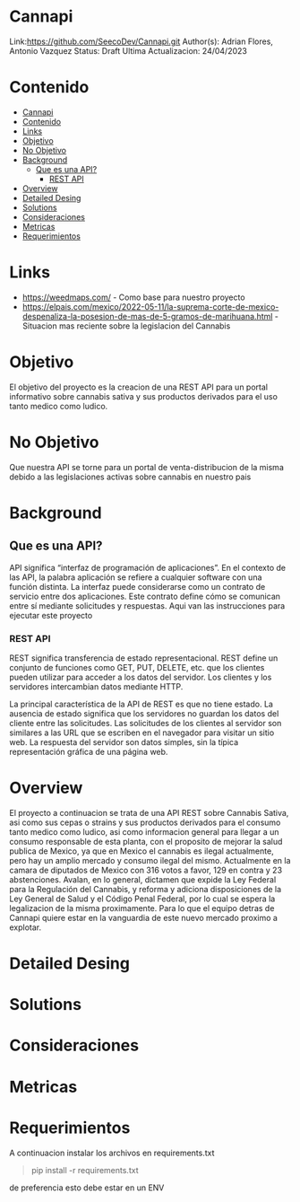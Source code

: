 # Cannapi
Link:https://github.com/SeecoDev/Cannapi.git
Author(s): Adrian Flores, Antonio Vazquez
Status: Draft 
Ultima Actualizacion: 24/04/2023

# Contenido
- [Cannapi](#cannapi)
- [Contenido](#contenido)
- [Links](#links)
- [Objetivo](#objetivo)
- [No Objetivo](#no-objetivo)
- [Background](#background)
  - [Que es una API?](#que-es-una-api)
    - [REST API](#rest-api)
- [Overview](#overview)
- [Detailed Desing](#detailed-desing)
- [Solutions](#solutions)
- [Consideraciones](#consideraciones)
- [Metricas](#metricas)
- [Requerimientos](#requerimientos)

# Links
- https://weedmaps.com/ - Como base para nuestro proyecto
- https://elpais.com/mexico/2022-05-11/la-suprema-corte-de-mexico-despenaliza-la-posesion-de-mas-de-5-gramos-de-marihuana.html - Situacion mas reciente sobre la legislacion del Cannabis

# Objetivo
El objetivo del proyecto es la creacion de una REST API para un portal informativo sobre cannabis sativa y sus productos derivados para el uso tanto medico como ludico.

# No Objetivo
Que nuestra API se torne para un portal de venta-distribucion de la misma debido a las legislaciones activas sobre cannabis en nuestro pais

# Background
## Que es una API?
API significa “interfaz de programación de aplicaciones”. En el contexto de las API, la palabra aplicación se refiere a cualquier software con una función distinta. La interfaz puede considerarse como un contrato de servicio entre dos aplicaciones. Este contrato define cómo se comunican entre sí mediante solicitudes y respuestas.
Aqui van las instrucciones para ejecutar este proyecto

### REST API
REST significa transferencia de estado representacional. REST define un conjunto de funciones como GET, PUT, DELETE, etc. que los clientes pueden utilizar para acceder a los datos del servidor. Los clientes y los servidores intercambian datos mediante HTTP.

La principal característica de la API de REST es que no tiene estado. La ausencia de estado significa que los servidores no guardan los datos del cliente entre las solicitudes. Las solicitudes de los clientes al servidor son similares a las URL que se escriben en el navegador para visitar un sitio web. La respuesta del servidor son datos simples, sin la típica representación gráfica de una página web.

# Overview
El proyecto a continuacion se trata de una API REST sobre Cannabis Sativa, asi como sus cepas o strains y sus productos derivados para el consumo tanto medico como ludico, asi como informacion general para llegar a un consumo responsable de esta planta, con el proposito de mejorar la salud publica de Mexico, ya que en Mexico el cannabis es ilegal actualmente, pero hay un amplio mercado y consumo ilegal del mismo. Actualmente en la camara de diputados de Mexico con 316 votos a favor, 129 en contra y 23 abstenciones. Avalan, en lo general, dictamen que expide la Ley Federal para la Regulación del Cannabis, y reforma y adiciona disposiciones de la Ley General de Salud y el Código Penal Federal, por lo cual se espera la legalizacion de la misma proximamente. Para lo que el equipo detras de Cannapi quiere estar en la vanguardia de este nuevo mercado proximo a explotar.

# Detailed Desing

# Solutions

# Consideraciones

# Metricas

# Requerimientos 
A continuacion instalar los archivos en requirements.txt

> pip install -r requirements.txt

de preferencia esto debe estar en un ENV


